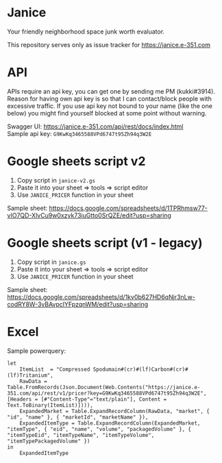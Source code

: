 # Janice

Your friendly neighborhood space junk worth evaluator.

This repository serves only as issue tracker for https://janice.e-351.com

# API

APIs require an api key, you can get one by sending me PM (kukki#3914). Reason for having own api key is so that I can contact/block people with excessive traffic. If you use api key not bound to your name (like the one below) you might find yourself blocked at some point without warning.

Swagger UI: https://janice.e-351.com/api/rest/docs/index.html <br />
Sample api key: `G9KwKq3465588VPd6747t95Zh94q3W2E`

# Google sheets script v2

1) Copy script in `janice-v2.gs`
2) Paste it into your sheet => tools => script editor
3) Use `JANICE_PRICER` function in your sheet

Sample sheet: https://docs.google.com/spreadsheets/d/1TPRhmsw77-vIO7QD-XlvCu9w0xzyk73iuGtto0SrQZE/edit?usp=sharing

# Google sheets script (v1 - legacy)

1) Copy script in `janice.gs`
2) Paste it into your sheet => tools => script editor
3) Use `JANICE_PRICER` function in your sheet

Sample sheet: https://docs.google.com/spreadsheets/d/1kv0b627HD6qNjr3nLw-codRY8W-3vBAvpclYFpzqnWM/edit?usp=sharing

# Excel

Sample powerquery:

```
let
    ItemList  = "Compressed Spodumain#(cr)#(lf)Carbon#(cr)#(lf)Tritanium",
    RawData = Table.FromRecords(Json.Document(Web.Contents("https://janice.e-351.com/api/rest/v1/pricer?key=G9KwKq3465588VPd6747t95Zh94q3W2E", [Headers = [#"Content-Type"="text/plain"], Content = Text.ToBinary(ItemList)]))),
    ExpandedMarket = Table.ExpandRecordColumn(RawData, "market", { "id", "name" }, { "marketId", "marketName" }),
    ExpandedItemType = Table.ExpandRecordColumn(ExpandedMarket, "itemType", { "eid", "name", "volume", "packagedVolume" }, { "itemTypeEid", "itemTypeName", "itemTypeVolume", "itemTypePackagedVolume" })
in
    ExpandedItemType
```

